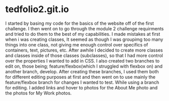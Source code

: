 # tedfolio2.git.io

I started by basing my code for the basics of the website off of the first challenge.
I then went on to go through the module 2 challenge requirments and tried to do them to the best of my capabilities.
I made mistakes at first when i was creating classes, It seemed as though I was groupimg too many things into one class, not giving me enough control over specifics of containers, text, pictures, etc.
After awhile I decided to create more classes and classes inside of those classes (subclasses), so that I had more control over the properties I wanted to add in CSS.
I also created two branches to edit on, those being; feature/flexbox(which I struggled with flexbox on) and another branch, develop.
After creating these branches, I used them both for different editing purposes at first and then went on to use mainly the feature/flexbox branch for changes I wanted to test.
While using a branch for editing. I added links and hover to photos for the About Me photo and the photos for My Work photos.

